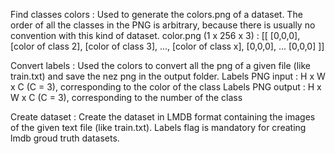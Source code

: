 Find classes colors :
Used to generate the colors.png of a dataset. The order of all the classes in the PNG is arbitrary, because there is usually no convention with this kind of dataset.
color.png (1 x 256 x 3) :
[[  [0,0,0],
    [color of class 2],
    [color of class 3],
    ...,
    [color of class x],
    [0,0,0],
    ...
    [0,0,0] ]]


Convert labels :
Used the colors to convert all the png of a given file (like train.txt) and save the nez png in the output folder.
Labels PNG input :  H x W x C (C = 3), corresponding to the color of the class
Labels PNG output : H x W x C (C = 3), corresponding to the number of the class


Create dataset :
Create the dataset in LMDB format containing the images of the given text file (like train.txt). Labels flag is mandatory for creating lmdb groud truth datasets.
